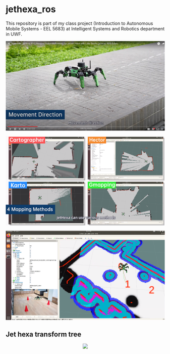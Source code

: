 # jethexa_ros
This repository is part of my class project (Introduction to Autonomous Mobile Systems - EEL 5683) at Intelligent Systems and Robotics department in UWF.

![Optional Alt Text](media/image.png)

![Optional Alt Text1](media/Image2.png)

![Optional Alt Text2](media/image3.png)

## Jet hexa transform tree
<p align="center">
<img src="media/image4.png" width="600">
</p>

